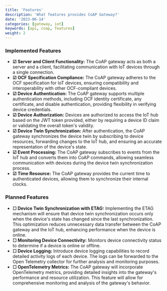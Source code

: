 ```yaml
---
title: 'Features'
description: 'What features provides CoAP Gateway?'
date: '2023-06-14'
categories: [gateway, iot]
keywords: [api, coap, features]
weight: 2
---
```


### Implemented Features

- **&#x2611; Server and Client Functionality:** The CoAP gateway acts as both a server and a client, facilitating communication with IoT devices through a single connection.
- **&#x2611; OCF Specification Compliance:** The CoAP gateway adheres to the OCF specification for IoT devices, ensuring compatibility and interoperability with other OCF-compliant devices.
- **&#x2611; Device Authentication:** The CoAP gateway supports multiple authentication methods, including OCF identity certificate, any certificate, and disable authentication, providing flexibility in verifying device credentials.
- **&#x2611; Device Authorization:** Devices are authorized to access the IoT hub based on the JWT token provided, either by requiring a device ID claim or validating the overall token's validity.
- **&#x2611; Device Twin Synchronization:** After authentication, the CoAP gateway synchronizes the device twin by subscribing to device resources, forwarding changes to the IoT hub, and ensuring an accurate representation of the device's state.
- **&#x2611; Event Processing:** The CoAP gateway subscribes to events from the IoT hub and converts them into CoAP commands, allowing seamless communication with devices during the device twin synchronization process.
- **&#x2611; Time Resource:** The CoAP gateway provides the current time to authenticated devices, allowing them to synchronize their internal clocks.

### Planned Features

- **&#x2610; Device Twin Synchronization with ETAG:** Implementing the ETAG mechanism will ensure that device twin synchronization occurs only when the device's state has changed since the last synchronization. This optimization reduces unnecessary data transfer between the CoAP gateway and the IoT hub, enhancing performance when the device is online.
- **&#x2610; Monitoring Device Connectivity:** Monitors device connectivity status to determine if a device is online or offline.
- **&#x2610; Device Logging:** Introduce device logging capabilities to record detailed activity logs of each device. The logs can be forwarded to the Open Telemetry collector for further analysis and monitoring purposes.
- **&#x2610; OpenTelemetry Metrics:** The CoAP gateway will incorporate OpenTelemetry metrics, providing detailed insights into the gateway's performance and resource utilization. This feature will allow for comprehensive monitoring and analysis of the gateway's behavior.
